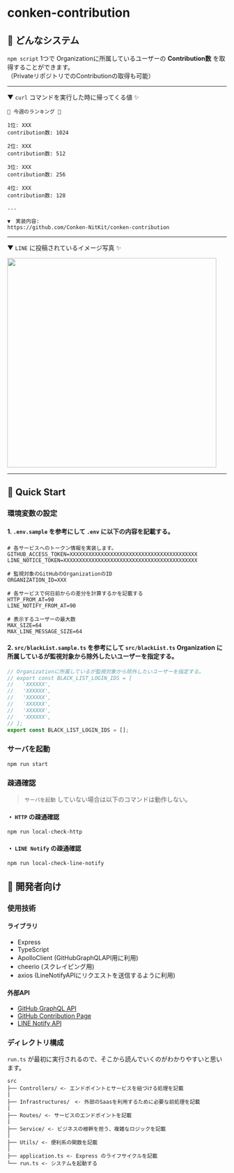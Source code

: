 # conken-contribution

## 🤔 どんなシステム

`npm script` 1つで Organizationに所属しているユーザーの **Contribution数** を取得することができます。<br>
（PrivateリポジトリでのContributionの取得も可能）

---

▼ `curl` コマンドを実行した時に帰ってくる値 ✨

```
🎉 今週のランキング 🎉

1位: XXX
contribution数: 1024

2位: XXX
contribution数: 512

3位: XXX
contribution数: 256

4位: XXX
contribution数: 128

...

▼　実装内容:
https://github.com/Conken-NitKit/conken-contribution
```

---

▼ `LINE` に投稿されているイメージ写真 ✨

<img src="https://user-images.githubusercontent.com/41711771/156927826-6d073492-e5d9-455b-af01-6344dd0e9c54.png" width="480">

---

## 🔰 Quick Start

### 環境変数の設定

#### 1. `.env.sample` を参考にして `.env` に以下の内容を記載する。

```
# 各サービスへのトークン情報を実装します。
GITHUB_ACCESS_TOKEN=XXXXXXXXXXXXXXXXXXXXXXXXXXXXXXXXXXXXXXXXX
LINE_NOTICE_TOKEN=XXXXXXXXXXXXXXXXXXXXXXXXXXXXXXXXXXXXXXXXXXX

# 監視対象のGitHubのOrganizationのID
ORGANIZATION_ID=XXX

# 各サービスで何日前からの差分を計算するかを記載する
HTTP_FROM_AT=90
LINE_NOTIFY_FROM_AT=90

# 表示するユーザーの最大数
MAX_SIZE=64
MAX_LINE_MESSAGE_SIZE=64
```

#### 2. `src/blackList.sample.ts` を参考にして `src/blackList.ts` Organization に所属しているが監視対象から除外したいユーザーを指定する。

```ts
// Organizationに所属しているが監視対象から除外したいユーザーを指定する。
// export const BLACK_LIST_LOGIN_IDS = [
//   'XXXXXX',
//   'XXXXXX',
//   'XXXXXX',
//   'XXXXXX',
//   'XXXXXX',
//   'XXXXXX',
// ];
export const BLACK_LIST_LOGIN_IDS = [];
```

### サーバを起動

```
npm run start
```

### 疎通確認

> `サーバを起動` していない場合は以下のコマンドは動作しない。

#### ・ `HTTP` の疎通確認

```
npm run local-check-http
```

#### ・ `LINE Notify` の疎通確認

```
npm run local-check-line-notify
```

## 🔧 開発者向け 

### 使用技術

#### ライブラリ

- Express
- TypeScript
- ApolloClient (GitHubGraphQLAPI用に利用)
- cheerio (スクレイピング用)
- axios (LineNotifyAPIにリクエストを送信するように利用)

#### 外部API

- [GitHub GraphQL API](https://docs.github.com/ja/graphql/)
- [GitHub Contribution Page](https://github.com/users/kubo-hide-kun/contributions/)
- [LINE Notify API](https://notify-bot.line.me/doc/ja/)

### ディレクトリ構成

`run.ts` が最初に実行されるので、そこから読んでいくのがわかりやすいと思います。

```
src
├── Controllers/ <- エンドポイントとサービスを紐づける処理を記載
|
├── Infrastructures/　<- 外部のSaasを利用するために必要な前処理を記載
|
├── Routes/ <- サービスのエンドポイントを記載
|
├── Service/ <- ビジネスの根幹を担う、複雑なロジックを記載
│
├── Utils/ <- 便利系の関数を記載
│
├── application.ts <- Express のライフサイクルを記載
└── run.ts <- システムを起動する
```
